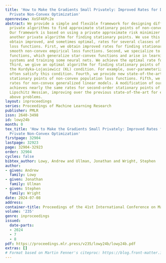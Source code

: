 ```yaml
---
title: 'How to Make the Gradients Small Privately: Improved Rates for Differentially
  Private Non-Convex Optimization'
openreview: XoSF46Pc2e
abstract: We provide a simple and flexible framework for designing differentially
  private algorithms to find approximate stationary points of non-convex loss functions.
  Our framework is based on using a private approximate risk minimizer to "warm start"
  another private algorithm for finding stationary points. We use this framework to
  obtain improved, and sometimes optimal, rates for several classes of non-convex
  loss functions. First, we obtain improved rates for finding stationary points of
  smooth non-convex empirical loss functions. Second, we specialize to quasar-convex
  functions, which generalize star-convex functions and arise in learning dynamical
  systems and training some neural nets. We achieve the optimal rate for this class.
  Third, we give an optimal algorithm for finding stationary points of functions satisfying
  the Kurdyka-Lojasiewicz (KL) condition. For example, over-parameterized neural networks
  often satisfy this condition. Fourth, we provide new state-of-the-art rates for
  stationary points of non-convex population loss functions. Fifth, we obtain improved
  rates for non-convex generalized linear models. A modification of our algorithm
  achieves nearly the same rates for second-order stationary points of functions with
  Lipschitz Hessian, improving over the previous state-of-the-art for each of the
  above problems.
layout: inproceedings
series: Proceedings of Machine Learning Research
publisher: PMLR
issn: 2640-3498
id: lowy24b
month: 0
tex_title: 'How to Make the Gradients Small Privately: Improved Rates for Differentially
  Private Non-Convex Optimization'
firstpage: 32904
lastpage: 32923
page: 32904-32923
order: 32904
cycles: false
bibtex_author: Lowy, Andrew and Ullman, Jonathan and Wright, Stephen
author:
- given: Andrew
  family: Lowy
- given: Jonathan
  family: Ullman
- given: Stephen
  family: Wright
date: 2024-07-08
address:
container-title: Proceedings of the 41st International Conference on Machine Learning
volume: '235'
genre: inproceedings
issued:
  date-parts:
  - 2024
  - 7
  - 8
pdf: https://proceedings.mlr.press/v235/lowy24b/lowy24b.pdf
extras: []
# Format based on Martin Fenner's citeproc: https://blog.front-matter.io/posts/citeproc-yaml-for-bibliographies/
---
```

